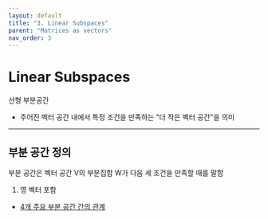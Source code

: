 ```yaml
---
layout: default
title: "3. Linear Subspaces"
parent: "Matrices as vectors"
nav_order: 3
---
```


# Linear Subspaces
선형 부분공간

-  주어진 벡터 공간 내에서 특정 조건을 만족하는 "더 작은 벡터 공간"을 의미

---

## 부분 공간 정의
부분 공간은 벡터 공간 V의 부분집합 W가 다음 세 조건을 만족할 때를 말함

1. 영 벡터 포함 



- [4개 주요 부분 공간 간의 관계](https://youtu.be/VYKbaSoj_Z4?feature=shared)